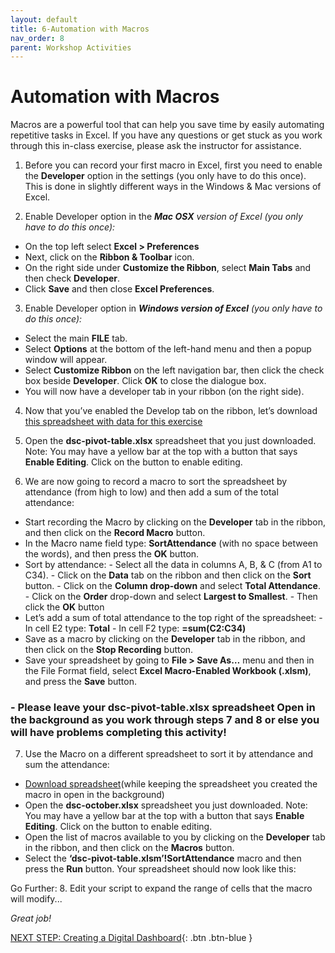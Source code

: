 ```yaml
---
layout: default
title: 6-Automation with Macros
nav_order: 8
parent: Workshop Activities
---
```

# Automation with Macros
Macros are a powerful tool that can help you save time by easily automating repetitive tasks in Excel. If you have any questions or get stuck as you work through this in-class exercise, please ask the instructor for assistance. 

1. Before you can record your first macro in Excel, first you need to enable the **Developer** option in the settings (you only have to do this once). This is done in slightly different ways in the Windows & Mac versions of Excel.

2. Enable Developer option in the _**Mac OSX** version of Excel  (you only have to do this once):_
  - On the top left select **Excel > Preferences** 
  - Next, click on the **Ribbon & Toolbar** icon.
  - On the right side under **Customize the Ribbon**, select **Main Tabs** and then check **Developer**.
  - Click **Save** and then close **Excel Preferences**.

3. Enable Developer option in _**Windows version of Excel**  (you only have to do this once):_
  - Select the main **FILE** tab.
  - Select **Options** at the bottom of the left-hand menu and then a popup window will appear.
  - Select **Customize Ribbon** on the left navigation bar, then click the check box beside **Developer**. Click **OK** to close the dialogue box.
  - You will now have a developer tab in your ribbon (on the right side).

4. Now that you’ve enabled the Develop tab on the ribbon, let’s download [this spreadsheet with data for this exercise](https://bit.ly/dsc-pivot-table)

5. Open the **dsc-pivot-table.xlsx** spreadsheet that you just downloaded. Note: You may have a yellow bar at the top with a button that says **Enable Editing**. Click on the button to enable editing.

6. We are now going to record a macro to sort the spreadsheet by attendance (from high to low) and then add a sum of the total attendance:
  - Start recording the Macro by clicking on the **Developer** tab in the ribbon, and then click on the **Record Macro** button.
  - In the Macro name field type: **SortAttendance** (with no space between the words), and then press the **OK** button.
  - Sort by attendance: 
              - Select all the data in columns A, B, & C (from A1 to C34).
              - Click on the **Data** tab on the ribbon and then click on the **Sort** button.
              - Click on the **Column drop-down** and select **Total Attendance**.
              - Click on the **Order** drop-down and select **Largest to Smallest**. 
              - Then click the **OK** button
  - Let’s add a sum of total attendance to the top right of the spreadsheet:
              - In cell E2 type: **Total**
              - In cell F2 type: **=sum(C2:C34)**
  - Save as a macro by clicking on the **Developer** tab in the ribbon, and then click on the **Stop Recording** button.
  - Save your spreadsheet by going to **File > Save As…** menu and then in the File Format field, select **Excel Macro-Enabled Workbook (.xlsm)**, and press the **Save** button.
  ### - Please leave your dsc-pivot-table.xlsx spreadsheet Open in the background as you work through steps 7 and 8 or else you will have problems completing this activity!

7. Use the Macro on a different spreadsheet to sort it by attendance and sum the attendance:
  - [Download spreadsheet](https://bit.ly/dsc-excel-macro)(while keeping the spreadsheet you created the macro in open in the background)
  - Open the **dsc-october.xlsx** spreadsheet you just downloaded. Note: You may have a yellow bar at the top with a button that says **Enable Editing**. Click on the button to enable editing.
  - Open the list of macros available to you by clicking on the **Developer** tab in the ribbon, and then click on the **Macros** button.
  - Select the **‘dsc-pivot-table.xlsm’!SortAttendance** macro and then press the **Run** button. Your spreadsheet should now look like this:

Go Further:
8. Edit your script to expand the range of cells that the macro will modify...

_Great job!_

[NEXT STEP: Creating a Digital Dashboard](digital-dashboard.html){: .btn .btn-blue }
